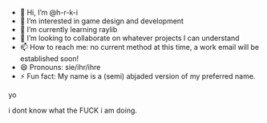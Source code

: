 - 👋 Hi, I’m @h-r-k-i
- 👀 I’m interested in game design and development
- 🌱 I’m currently learning raylib
- 💞️ I’m looking to collaborate on whatever projects I can understand
- 📫 How to reach me: no current method at this time, a work email will be established soon!
- 😄 Pronouns: sie/ihr/ihre
- ⚡ Fun fact: My name is a (semi) abjaded version of my preferred name.

<!---
h-r-k-i/h-r-k-i is a ✨ special ✨ repository because its `README.md` (this file) appears on your GitHub profile.
You can click the Preview link to take a look at your changes.
--->

yo

i dont know what the FUCK i am doing.
